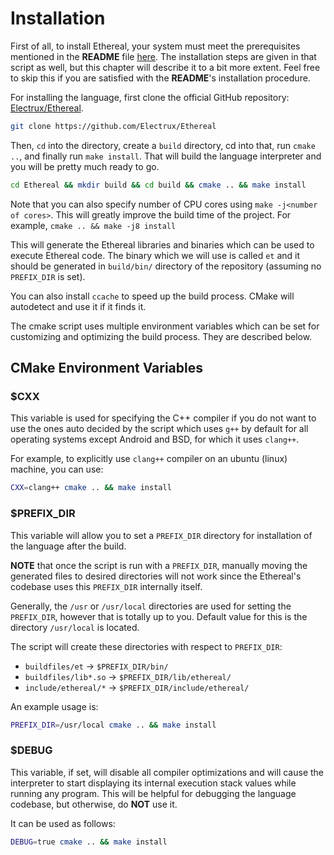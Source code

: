 # Installation

First of all, to install Ethereal, your system must meet the prerequisites mentioned in the **README** file [here](https://github.com/Electrux/Ethereal/blob/master/README.md).
The installation steps are given in that script as well, but this chapter will describe it to a bit more extent. Feel free to skip this if you are satisfied with the **README**'s installation procedure.

For installing the language, first clone the official GitHub repository: [Electrux/Ethereal](https://github.com/Electrux/Ethereal).
```bash
git clone https://github.com/Electrux/Ethereal
```

Then, `cd` into the directory, create a `build` directory, cd into that, run `cmake ..`, and finally run `make install`.
That will build the language interpreter and you will be pretty much ready to go.
```bash
cd Ethereal && mkdir build && cd build && cmake .. && make install
```

Note that you can also specify number of CPU cores using `make -j<number of cores>`. This will greatly improve the build time
of the project. For example, `cmake .. && make -j8 install`

This will generate the Ethereal libraries and binaries which can be used to execute Ethereal code. The binary which we will use is called `et` and it should be generated in `build/bin/` directory of the repository (assuming no `PREFIX_DIR` is set).

You can also install `ccache` to speed up the build process. CMake will autodetect and use it if it finds it.

The cmake script uses multiple environment variables which can be set for customizing and optimizing the build process. They are described below.

## CMake Environment Variables
### $CXX
This variable is used for specifying the C++ compiler if you do not want to use the ones auto decided by the script which uses `g++` by default for all operating systems except Android and BSD, for which it uses `clang++`.

For example, to explicitly use `clang++` compiler on an ubuntu (linux) machine, you can use:
```bash
CXX=clang++ cmake .. && make install
```

### $PREFIX_DIR
This variable will allow you to set a `PREFIX_DIR` directory for installation of the language after the build.

**NOTE** that once the script is run with a `PREFIX_DIR`, manually moving the generated files to desired directories will not work since the Ethereal's codebase uses this `PREFIX_DIR` internally itself.

Generally, the `/usr` or `/usr/local` directories are used for setting the `PREFIX_DIR`, however that is totally up to you. Default value for this is the directory `/usr/local` is located.

The script will create these directories with respect to `PREFIX_DIR`:
*  `buildfiles/et` -> `$PREFIX_DIR/bin/`
*  `buildfiles/lib*.so` -> `$PREFIX_DIR/lib/ethereal/`
*  `include/ethereal/*` -> `$PREFIX_DIR/include/ethereal/`

An example usage is:
```bash
PREFIX_DIR=/usr/local cmake .. && make install
```

### $DEBUG
This variable, if set, will disable all compiler optimizations and will cause the interpreter to start displaying its internal execution stack values while running any program. This will be helpful for debugging the language codebase, but otherwise, do **NOT** use it.

It can be used as follows:
```bash
DEBUG=true cmake .. && make install
```